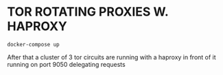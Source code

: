 # TOR ROTATING PROXIES W. HAPROXY

```
docker-compose up
```

After that a cluster of 3 tor circuits are running with a haproxy in front of it running on port 9050 delegating requests
